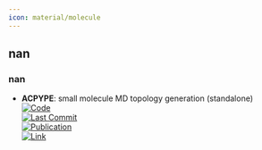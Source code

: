 ```yaml
---
icon: material/molecule
---
```



## **nan**
### **nan**
- **ACPYPE**: small molecule MD topology generation (standalone)  
	[![Code](https://img.shields.io/github/stars/alanwilter/acpype?style=for-the-badge&logo=github)](https://github.com/alanwilter/acpype)  
	[![Last Commit](https://img.shields.io/github/last-commit/alanwilter/acpype?style=for-the-badge&logo=github)](https://github.com/alanwilter/acpype)  
	[![Publication](https://img.shields.io/badge/Publication-Citations:50-blue?style=for-the-badge&logo=bookstack)](https://doi.org/10.1016/j.softx.2019.100241)  
	[![Link](https://img.shields.io/badge/Link-online-brightgreen?style=for-the-badge&logo=cachet&logoColor=65FF8F)](https://www.bio2byte.be/acpype/)  
